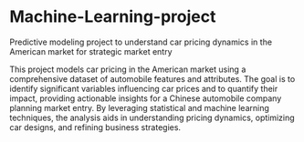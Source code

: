 # Machine-Learning-project
Predictive modeling project to understand car pricing dynamics in the American market for strategic market entry

This project models car pricing in the American market using a comprehensive dataset of automobile features and attributes. The goal is to identify significant variables influencing car prices and to quantify their impact, providing actionable insights for a Chinese automobile company planning market entry. By leveraging statistical and machine learning techniques, the analysis aids in understanding pricing dynamics, optimizing car designs, and refining business strategies.
